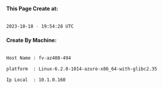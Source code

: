 
   
#### This Page Create at:

```bash

2023-10-18 - 19:54:28 UTC

```

#### Create By Machine:

```bash

Host Name : fv-az408-494

platform  : Linux-6.2.0-1014-azure-x86_64-with-glibc2.35

Ip Local  : 10.1.0.160

```

